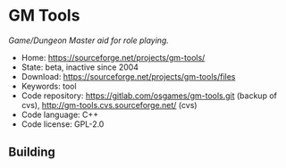 # GM Tools

_Game/Dungeon Master aid for role playing._

- Home: https://sourceforge.net/projects/gm-tools/
- State: beta, inactive since 2004
- Download: https://sourceforge.net/projects/gm-tools/files
- Keywords: tool
- Code repository: https://gitlab.com/osgames/gm-tools.git (backup of cvs), http://gm-tools.cvs.sourceforge.net/ (cvs)
- Code language: C++
- Code license: GPL-2.0

## Building
